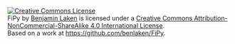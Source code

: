 <a rel="license" href="http://creativecommons.org/licenses/by-nc-sa/4.0/"><img alt="Creative Commons License" style="border-width:0" src="https://i.creativecommons.org/l/by-nc-sa/4.0/88x31.png" /></a><br /><span xmlns:dct="http://purl.org/dc/terms/" property="dct:title">FiPy</span> by <a xmlns:cc="http://creativecommons.org/ns#" href="https://github.com/benlaken/FiPy" property="cc:attributionName" rel="cc:attributionURL">Benjamin Laken</a> is licensed under a <a rel="license" href="http://creativecommons.org/licenses/by-nc-sa/4.0/">Creative Commons Attribution-NonCommercial-ShareAlike 4.0 International License</a>.<br />Based on a work at <a xmlns:dct="http://purl.org/dc/terms/" href="https://github.com/benlaken/FiPy" rel="dct:source">https://github.com/benlaken/FiPy</a>.

